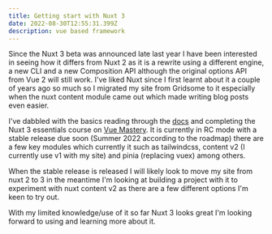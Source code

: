 ```yaml
---
title: Getting start with Nuxt 3
date: 2022-08-30T12:55:31.399Z
description: vue based framework
---
```

Since the Nuxt 3 beta was announced late last year I have been interested in seeing how it differs from Nuxt 2 as it is a rewrite using a different engine, a new CLI and a new Composition API although the original options API from Vue 2 will still work. I've liked Nuxt since I first learnt about it a couple of years ago so much so I migrated my site from Gridsome to it especially when the nuxt content module came out which made writing blog posts even easier.

I've dabbled with the basics reading through the [docs](https://v3.nuxtjs.org/getting-started/quick-start) and completing the Nuxt 3 essentials course on [Vue Mastery](https://vuemastery.com). It is currently in RC mode with a stable release due soon (Summer 2022 according to the roadmap) there are a few key modules which currently it such as tailwindcss, content v2 (I currently use v1 with my site) and pinia (replacing vuex) among others.

When the stable release is released I will likely look to move my site from nuxt 2 to 3 in the meantime I'm looking at building a project with it to experiment with nuxt content v2 as there are a few different options I'm keen to try out.

With my limited knowledge/use of it so far Nuxt 3 looks great I'm looking forward to using and learning more about it.
